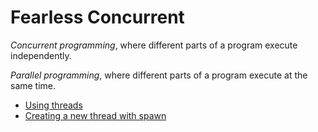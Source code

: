 # Fearless Concurrent

*Concurrent programming*, where different parts of a program execute independently.

*Parallel programming*, where different parts of a program execute at the same time.


- [Using threads](101-using-threads.md)
- [Creating a new thread with spawn](102-creating-new-thread.md)